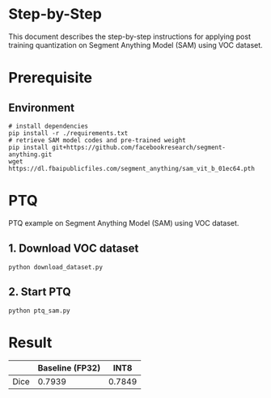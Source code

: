 Step-by-Step
============
This document describes the step-by-step instructions for applying post training quantization on Segment Anything Model (SAM) using VOC dataset.

# Prerequisite
## Environment
```shell
# install dependencies
pip install -r ./requirements.txt
# retrieve SAM model codes and pre-trained weight
pip install git+https://github.com/facebookresearch/segment-anything.git
wget https://dl.fbaipublicfiles.com/segment_anything/sam_vit_b_01ec64.pth
```

# PTQ
PTQ example on Segment Anything Model (SAM) using VOC dataset.

## 1. Download VOC dataset
```shell
python download_dataset.py
```

## 2. Start PTQ
```shell
python ptq_sam.py
```

# Result
| | Baseline (FP32) | INT8 
| ------------- | ------------- | -------------
Dice| 0.7939  | 0.7849
